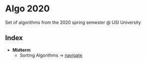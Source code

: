 # Algo 2020

Set of algorithms from the 2020 spring semester @ USI University

## Index
- **Midterm**
  - Sorting Algorithms -> [navigate](https://github.com/edoriggio/algo2020/tree/master/Midterm/Sorting)
